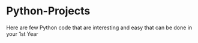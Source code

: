 # Python-Projects
Here are few Python code that are interesting and easy that can be done in your 1st Year   
